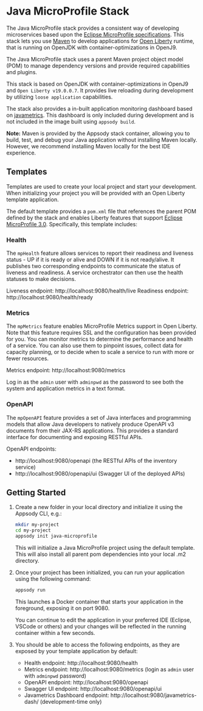# Java MicroProfile Stack

The Java MicroProfile stack provides a consistent way of developing microservices based upon the [Eclipse MicroProfile specifications](https://microprofile.io). This stack lets you use [Maven](https://maven.apache.org) to develop applications for [Open Liberty](https://openliberty.io) runtime, that is running on OpenJDK with container-optimizations in OpenJ9.

The Java MicroProfile stack uses a parent Maven project object model (POM) to manage dependency versions and provide required capabilities and plugins.

This stack is based on OpenJDK with container-optimizations in OpenJ9 and `Open Liberty v19.0.0.7`. It provides live reloading during development by utilizing `loose application` capabilities.

The stack also provides a in-built application monitoring dashboard based on [javametrics](https://github.com/runtimetools/javametrics). This dashboard is only included during development and is not included in the image built using `appsody build`.

**Note:** Maven is provided by the Appsody stack container, allowing you to build, test, and debug your Java application without installing Maven locally. However, we recommend installing Maven locally for the best IDE experience.

## Templates

Templates are used to create your local project and start your development. When initializing your project you will be provided with an Open Liberty template application.

The default template provides a `pom.xml` file that references the parent POM defined by the stack and enables Liberty features that support [Eclipse MicroProfile 3.0](https://openliberty.io/docs/ref/feature/#microProfile-3.0.html). Specifically, this template includes:

### Health

The `mpHealth` feature allows services to report their readiness and liveness status - UP if it is ready or alive and DOWN if it is not ready/alive. It publishes two corresponding endpoints to communicate the status of liveness and readiness. A service orchestrator can then use the health statuses to make decisions.

Liveness endpoint: http://localhost:9080/health/live
Readiness endpoint: http://localhost:9080/health/ready

### Metrics

The `mpMetrics` feature enables MicroProfile Metrics support in Open Liberty. Note that this feature requires SSL and the configuration has been provided for you. You can monitor metrics to determine the performance and health of a service. You can also use them to pinpoint issues, collect data for capacity planning, or to decide when to scale a service to run with more or fewer resources.

Metrics endpoint: http://localhost:9080/metrics

Log in as the `admin` user with `adminpwd` as the password to see both the system and application metrics in a text format.

### OpenAPI

The `mpOpenAPI` feature provides a set of Java interfaces and programming models that allow Java developers to natively produce OpenAPI v3 documents from their JAX-RS applications. This provides a standard interface for documenting and exposing RESTful APIs.

OpenAPI endpoints:
- http://localhost:9080/openapi (the RESTful APIs of the inventory service)
- http://localhost:9080/openapi/ui (Swagger UI of the deployed APIs)

## Getting Started

1. Create a new folder in your local directory and initialize it using the Appsody CLI, e.g.:
    ```bash
    mkdir my-project
    cd my-project
    appsody init java-microprofile
    ```

    This will initialize a Java MicroProfile project using the default template. This will also install all parent pom dependencies into your local .m2 directory.

1. Once your project has been initialized, you can run your application using the following command:

    ```bash
    appsody run
    ```

    This launches a Docker container that starts your application in the foreground, exposing it on port 9080.

    You can continue to edit the application in your preferred IDE (Eclipse, VSCode or others) and your changes will be reflected in the running container within a few seconds.

1. You should be able to access the following endpoints, as they are exposed by your template application by default:

    - Health endpoint: http://localhost:9080/health
    - Metrics endpoint: http://localhost:9080/metrics (login as `admin` user with `adminpwd` password)
    - OpenAPI endpoint: http://localhost:9080/openapi
    - Swagger UI endpoint: http://localhost:9080/openapi/ui
    - Javametrics Dashboard endpoint: http://localhost:9080/javametrics-dash/ (development-time only)   
